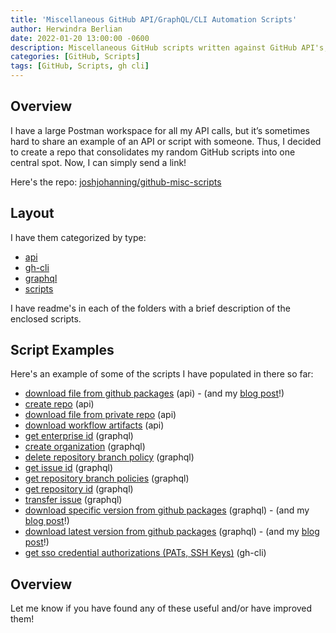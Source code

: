 ```yaml
---
title: 'Miscellaneous GitHub API/GraphQL/CLI Automation Scripts'
author: Herwindra Berlian
date: 2022-01-20 13:00:00 -0600
description: Miscellaneous GitHub scripts written against GitHub API's, GraphQL, GitHub CLI, etc. for automation
categories: [GitHub, Scripts]
tags: [GitHub, Scripts, gh cli]
---
```


## Overview

I have a large Postman workspace for all my API calls, but it’s sometimes hard to share an example of an API or script with someone. Thus, I decided to create a repo that consolidates my random GitHub scripts into one central spot. Now, I can simply send a link!

Here's the repo: [joshjohanning/github-misc-scripts](https://github.com/joshjohanning/github-misc-scripts)

## Layout

I have them categorized by type:

* [api](https://github.com/joshjohanning/github-misc-scripts/tree/main/api)
* [gh-cli](https://github.com/joshjohanning/github-misc-scripts/tree/main/gh-cli)
* [graphql](https://github.com/joshjohanning/github-misc-scripts/tree/main/graphql)
* [scripts](https://github.com/joshjohanning/github-misc-scripts/tree/main/scripts)

I have readme's in each of the folders with a brief description of the enclosed scripts.

## Script Examples

Here's an example of some of the scripts I have populated in there so far:

- [download file from github packages](https://github.com/joshjohanning/github-misc-scripts/blob/main/api/download-file-from-github-packages.sh) (api) - (and my [blog post](https://herwinz.github.io/posts/github-download-from-github-packages/)!)
- [create repo](https://github.com/joshjohanning/github-misc-scripts/blob/main/api/create-repo.sh) (api)
- [download file from private repo](https://github.com/joshjohanning/github-misc-scripts/blob/main/api/download-file-from-private-repo.sh) (api)
- [download workflow artifacts](https://github.com/joshjohanning/github-misc-scripts/blob/main/api/download-workflow-artifacts.sh) (api)
- [get enterprise id](https://github.com/joshjohanning/github-misc-scripts/blob/main/graphql/get-enterprise-id.sh) (graphql)
- [create organization](https://github.com/joshjohanning/github-misc-scripts/blob/main/graphql/create-organization.sh) (graphql)
- [delete repository branch policy](https://github.com/joshjohanning/github-misc-scripts/blob/main/graphql/delete-repository-branch-policy.sh) (graphql)
- [get issue id](https://github.com/joshjohanning/github-misc-scripts/blob/main/graphql/get-issue-id.sh) (graphql)
- [get repository branch policies](https://github.com/joshjohanning/github-misc-scripts/blob/main/graphql/get-repository-branch-policies.sh) (graphql)
- [get repository id](https://github.com/joshjohanning/github-misc-scripts/blob/main/graphql/get-repository-id.sh) (graphql)
- [transfer issue](https://github.com/joshjohanning/github-misc-scripts/blob/main/graphql/transfer-issue.sh) (graphql)
- [download specific version from github packages](https://github.com/joshjohanning/github-misc-scripts/blob/main/graphql/download-specific-version-from-github-packages.sh) (graphql) - (and my [blog post](https://herwinz.github.io/posts/github-download-from-github-packages/)!)
- [download latest version from github packages](https://github.com/joshjohanning/github-misc-scripts/blob/main/graphql/download-latest-version-from-github-packages.sh) (graphql) - (and my [blog post](https://herwinz.github.io/posts/github-download-from-github-packages/)!)
- [get sso credential authorizations (PATs, SSH Keys)](https://github.com/joshjohanning/github-misc-scripts/blob/main/gh-cli/get-sso-credential-authorizations.sh) (gh-cli)

## Overview

Let me know if you have found any of these useful and/or have improved them!
